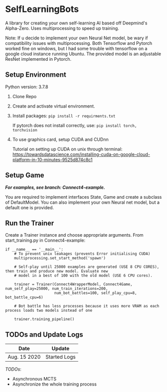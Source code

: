 # SelfLearningBots

A library for creating your own self-learning AI based off Deepmind's Alpha-Zero. Uses multiprocessing to speed up training. 

Note: If u decide to implement your own Neural Net model, be wary if compatibility issues with multiprocessing. Both Tensorflow and Pytorch worked fine on windows, but I had some trouble with tensorflow on a google cloud instance running Ubuntu. The provided model is an adjustable ResNet implemented in Pytorch.

## Setup Environment ##
Python version: 3.7.8
1. Clone Repo
2. Create and activate virtual environment.
3. Install packages: `pip install -r requirments.txt`

    If pytorch does not install correctly, use:
   `pip install torch, torchvision`
4. To use graphics card, setup CUDA and CUDnn

    Tutorial on setting up CUDA on unix through terminal: 
https://towardsdatascience.com/installing-cuda-on-google-cloud-platform-in-10-minutes-9525d874c8c1
## Setup Game ## 
**_For examples, see branch: Connect4-example._**

You are required to implement interfaces State, Game and create a subclass of DefaultModel. You can also implement your own Neural net model, but a default one is provided.

## Run the Trainer ##
Create a Trainer instance and choose appropriate arguments. From start_training.py in Connect4-example:

```
if __name__ == '__main__':
    # To prevent unix leakages (prevents Error initialising CUDA)
    multiprocessing.set_start_method('spawn')

    # Self-play until 25000 examples are generated (USE 8 CPU CORES), then train and produce new model. Evaluate new
    # model in a best of 100 with the old model (USE 6 CPU cores).

    trainer = Trainer(Connect4WrapperModel, Connect4Game, num_self_play=25000, num_train_iterations=200,
                      num_bot_battles=100, self_play_cpu=8, bot_battle_cpu=6)

    # Bot battle has less processes because it uses more VRAM as each process loads two models instead of one

    trainer.training_pipeline()
```

## TODOs and Update Logs ##
| Date         | Update       |
|--------------|--------------|
| Aug. 15 2020 | Started Logs |

_TODOs_:
* Asynchronous MCTS
* Asynchronize the whole training process
